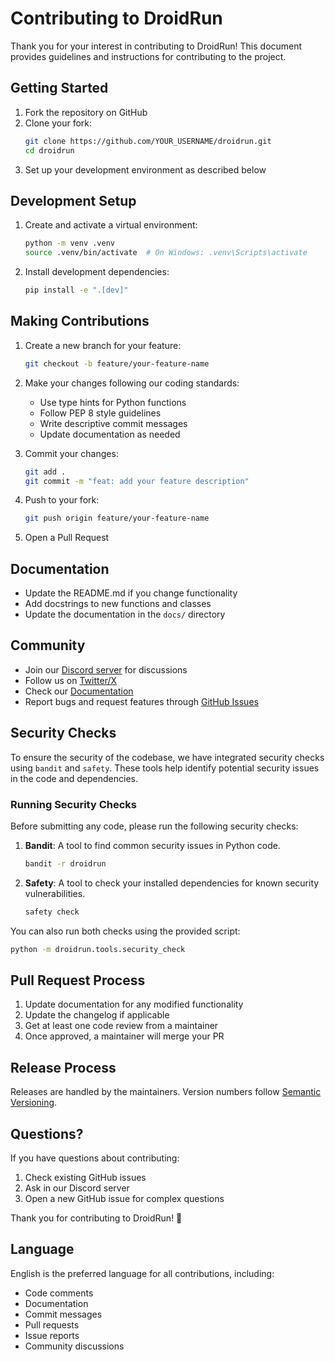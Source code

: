 # Contributing to DroidRun

Thank you for your interest in contributing to DroidRun! This document provides guidelines and instructions for contributing to the project.

## Getting Started

1. Fork the repository on GitHub
2. Clone your fork:
   ```bash
   git clone https://github.com/YOUR_USERNAME/droidrun.git
   cd droidrun
   ```
3. Set up your development environment as described below

## Development Setup

1. Create and activate a virtual environment:
   ```bash
   python -m venv .venv
   source .venv/bin/activate  # On Windows: .venv\Scripts\activate
   ```

2. Install development dependencies:
   ```bash
   pip install -e ".[dev]"
   ```

## Making Contributions

1. Create a new branch for your feature:
   ```bash
   git checkout -b feature/your-feature-name
   ```

2. Make your changes following our coding standards:
   - Use type hints for Python functions
   - Follow PEP 8 style guidelines
   - Write descriptive commit messages
   - Update documentation as needed

3. Commit your changes:
   ```bash
   git add .
   git commit -m "feat: add your feature description"
   ```

4. Push to your fork:
   ```bash
   git push origin feature/your-feature-name
   ```

5. Open a Pull Request

## Documentation

- Update the README.md if you change functionality
- Add docstrings to new functions and classes
- Update the documentation in the `docs/` directory

## Community

- Join our [Discord server](https://discord.gg/ZZbKEZZkwK) for discussions
- Follow us on [Twitter/X](https://x.com/droid_run)
- Check our [Documentation](https://docs.droidrun.ai)
- Report bugs and request features through [GitHub Issues](https://github.com/droidrun/droidrun/issues)

## Security Checks

To ensure the security of the codebase, we have integrated security checks using `bandit` and `safety`. These tools help identify potential security issues in the code and dependencies.

### Running Security Checks

Before submitting any code, please run the following security checks:

1. **Bandit**: A tool to find common security issues in Python code.
   ```bash
   bandit -r droidrun
   ```

2. **Safety**: A tool to check your installed dependencies for known security vulnerabilities.
   ```bash
   safety check
   ```

You can also run both checks using the provided script:
```bash
python -m droidrun.tools.security_check
```

## Pull Request Process

1. Update documentation for any modified functionality
2. Update the changelog if applicable
3. Get at least one code review from a maintainer
4. Once approved, a maintainer will merge your PR

## Release Process

Releases are handled by the maintainers. Version numbers follow [Semantic Versioning](https://semver.org/).

## Questions?

If you have questions about contributing:
1. Check existing GitHub issues
2. Ask in our Discord server
3. Open a new GitHub issue for complex questions

Thank you for contributing to DroidRun! 🚀

## Language

English is the preferred language for all contributions, including:
- Code comments
- Documentation
- Commit messages
- Pull requests
- Issue reports
- Community discussions
